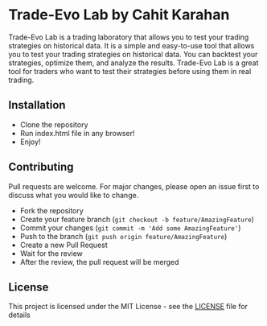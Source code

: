 # Trade-Evo Lab by Cahit Karahan

Trade-Evo Lab is a trading laboratory that allows you to test your trading strategies on historical data. It is a simple and easy-to-use tool that allows you to test your trading strategies on historical data. You can backtest your strategies, optimize them, and analyze the results. Trade-Evo Lab is a great tool for traders who want to test their strategies before using them in real trading.

## Installation
- Clone the repository
- Run index.html file in any browser!
- Enjoy!

## Contributing

Pull requests are welcome. For major changes, please open an issue first to discuss what you would like to change.

- Fork the repository
- Create your feature branch (`git checkout -b feature/AmazingFeature`)
- Commit your changes (`git commit -m 'Add some AmazingFeature'`)
- Push to the branch (`git push origin feature/AmazingFeature`)
- Create a new Pull Request
- Wait for the review
- After the review, the pull request will be merged

## License

This project is licensed under the MIT License - see the [LICENSE](LICENSE) file for details